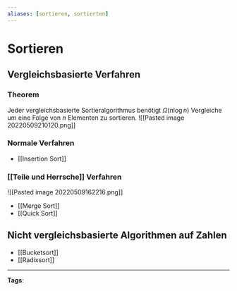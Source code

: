 ```yaml
---
aliases: [sortieren, sortierten]
---
```


# Sortieren

## Vergleichsbasierte Verfahren

### Theorem

Jeder vergleichsbasierte Sortieralgorithmus benötigt $\Omega(n \log n)$ Vergleiche um eine Folge von $n$ Elementen zu sortieren.
![[Pasted image 20220509210120.png]]

### Normale Verfahren

- [[Insertion Sort]]

### [[Teile und Herrsche]] Verfahren

![[Pasted image 20220509162216.png]]

- [[Merge Sort]]
- [[Quick Sort]]

## Nicht vergleichsbasierte Algorithmen auf Zahlen

- [[Bucketsort]]
- [[Radixsort]]

---

**Tags**:
